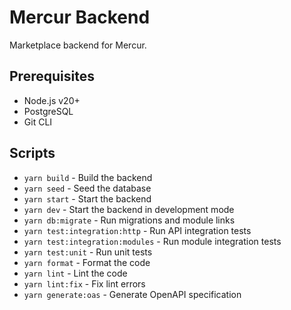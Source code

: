 # Mercur Backend

Marketplace backend for Mercur.

## Prerequisites

- Node.js v20+
- PostgreSQL
- Git CLI

## Scripts

- `yarn build` - Build the backend
- `yarn seed` - Seed the database
- `yarn start` - Start the backend
- `yarn dev` - Start the backend in development mode
- `yarn db:migrate` - Run migrations and module links
- `yarn test:integration:http` - Run API integration tests
- `yarn test:integration:modules` - Run module integration tests
- `yarn test:unit` - Run unit tests
- `yarn format` - Format the code
- `yarn lint` - Lint the code
- `yarn lint:fix` - Fix lint errors
- `yarn generate:oas` - Generate OpenAPI specification
